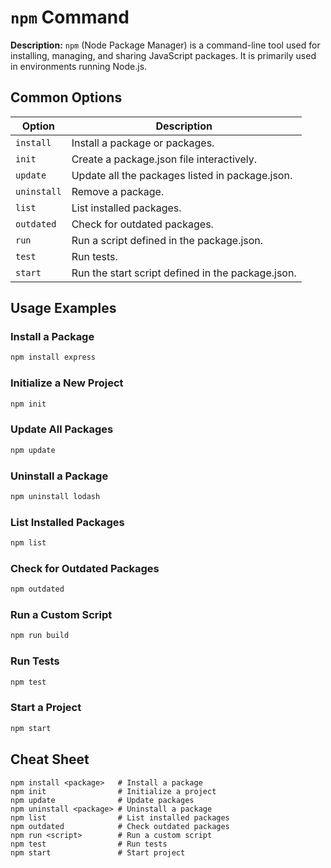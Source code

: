 # `npm` Command

**Description:**
`npm` (Node Package Manager) is a command-line tool used for installing, managing, and sharing JavaScript packages. It is primarily used in environments running Node.js.

## Common Options

| Option    | Description                                             |
|-----------|---------------------------------------------------------|
| `install` | Install a package or packages.                          |
| `init`    | Create a package.json file interactively.               |
| `update`  | Update all the packages listed in package.json.         |
| `uninstall` | Remove a package.                                    |
| `list`    | List installed packages.                                |
| `outdated`| Check for outdated packages.                            |
| `run`     | Run a script defined in the package.json.               |
| `test`    | Run tests.                                              |
| `start`   | Run the start script defined in the package.json.       |

## Usage Examples

### Install a Package
```bash
npm install express
```

### Initialize a New Project
```bash
npm init
```

### Update All Packages
```bash
npm update
```

### Uninstall a Package
```bash
npm uninstall lodash
```

### List Installed Packages
```bash
npm list
```

### Check for Outdated Packages
```bash
npm outdated
```

### Run a Custom Script
```bash
npm run build
```

### Run Tests
```bash
npm test
```

### Start a Project
```bash
npm start
```

## Cheat Sheet

```plaintext
npm install <package>   # Install a package
npm init                # Initialize a project
npm update              # Update packages
npm uninstall <package> # Uninstall a package
npm list                # List installed packages
npm outdated            # Check outdated packages
npm run <script>        # Run a custom script
npm test                # Run tests
npm start               # Start project
```
